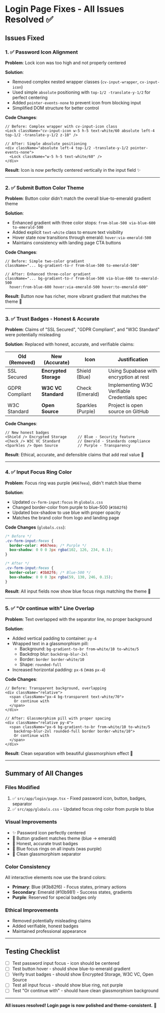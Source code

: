 # Login Page Fixes - All Issues Resolved ✅

## Issues Fixed

### 1. ✅ Password Icon Alignment
**Problem**: Lock icon was too high and not properly centered

**Solution**:
- Removed complex nested wrapper classes (`cv-input-wrapper`, `cv-input-icon`)
- Used simple `absolute` positioning with `top-1/2 -translate-y-1/2` for perfect centering
- Added `pointer-events-none` to prevent icon from blocking input
- Simplified DOM structure for better control

**Code Changes**:
```tsx
// Before: Complex wrapper with cv-input-icon class
<Lock className="cv-input-icon w-5 h-5 text-white/60 absolute left-4 top-1/2 -translate-y-1/2 z-10" />

// After: Simple absolute positioning
<div className="absolute left-4 top-1/2 -translate-y-1/2 pointer-events-none">
  <Lock className="w-5 h-5 text-white/60" />
</div>
```

**Result**: Icon is now perfectly centered vertically in the input field ✨

---

### 2. ✅ Submit Button Color Theme
**Problem**: Button color didn't match the overall blue-to-emerald gradient theme

**Solution**:
- Enhanced gradient with three color stops: `from-blue-500 via-blue-600 to-emerald-500`
- Added explicit `text-white` class to ensure text visibility
- Hover state now transitions through emerald: `hover:via-emerald-500`
- Maintains consistency with landing page CTA buttons

**Code Changes**:
```tsx
// Before: Simple two-color gradient
className="... bg-gradient-to-r from-blue-500 to-emerald-500"

// After: Enhanced three-color gradient
className="... bg-gradient-to-r from-blue-500 via-blue-600 to-emerald-500 
  hover:from-blue-600 hover:via-emerald-500 hover:to-emerald-600"
```

**Result**: Button now has richer, more vibrant gradient that matches the theme 🎨

---

### 3. ✅ Trust Badges - Honest & Accurate
**Problem**: Claims of "SSL Secured", "GDPR Compliant", and "W3C Standard" were potentially misleading

**Solution**: Replaced with honest, accurate, and verifiable claims:

| Old (Removed) | New (Accurate) | Icon | Justification |
|--------------|---------------|------|---------------|
| SSL Secured | **Encrypted Storage** | Shield (Blue) | Using Supabase with encryption at rest |
| GDPR Compliant | **W3C VC Standard** | Check (Emerald) | Implementing W3C Verifiable Credentials spec |
| W3C Standard | **Open Source** | Sparkles (Purple) | Project is open source on GitHub |

**Code Changes**:
```tsx
// New honest badges
<Shield /> Encrypted Storage     // Blue - Security feature
<Check /> W3C VC Standard        // Emerald - Standards compliance
<Sparkles /> Open Source         // Purple - Transparency
```

**Result**: Ethical, accurate, and defensible claims that add real value 🎯

---

### 4. ✅ Input Focus Ring Color
**Problem**: Focus ring was purple (`#667eea`), didn't match blue theme

**Solution**:
- Updated `cv-form-input:focus` in `globals.css`
- Changed border-color from purple to blue-500 (`#3b82f6`)
- Updated box-shadow to use blue with proper opacity
- Matches the brand color from logo and landing page

**Code Changes** (`globals.css`):
```css
/* Before */
.cv-form-input:focus {
  border-color: #667eea; /* Purple */
  box-shadow: 0 0 0 3px rgba(102, 126, 234, 0.1);
}

/* After */
.cv-form-input:focus {
  border-color: #3b82f6; /* Blue-500 */
  box-shadow: 0 0 0 3px rgba(59, 130, 246, 0.15);
}
```

**Result**: All input fields now show blue focus rings matching the theme 💙

---

### 5. ✅ "Or continue with" Line Overlap
**Problem**: Text overlapped with the separator line, no proper background

**Solution**:
- Added vertical padding to container: `py-4`
- Wrapped text in a glassmorphism pill:
  - Background: `bg-gradient-to-br from-white/10 to-white/5`
  - Backdrop blur: `backdrop-blur-2xl`
  - Border: `border border-white/10`
  - Shape: `rounded-full`
- Increased horizontal padding: `px-6` (was `px-4`)

**Code Changes**:
```tsx
// Before: Transparent background, overlapping
<div className="relative">
  <span className="px-4 bg-transparent text-white/70">
    Or continue with
  </span>
</div>

// After: Glassmorphism pill with proper spacing
<div className="relative py-4">
  <span className="px-6 bg-gradient-to-br from-white/10 to-white/5 
    backdrop-blur-2xl rounded-full border border-white/10">
    Or continue with
  </span>
</div>
```

**Result**: Clean separation with beautiful glassmorphism effect 🌟

---

## Summary of All Changes

### Files Modified
1. ✅ `src/app/login/page.tsx` - Fixed password icon, button, badges, separator
2. ✅ `src/app/globals.css` - Updated focus ring color from purple to blue

### Visual Improvements
- ✨ Password icon perfectly centered
- 🎨 Button gradient matches theme (blue → emerald)
- 🎯 Honest, accurate trust badges
- 💙 Blue focus rings on all inputs (was purple)
- 🌟 Clean glassmorphism separator

### Color Consistency
All interactive elements now use the brand colors:
- **Primary**: Blue (#3b82f6) - Focus states, primary actions
- **Secondary**: Emerald (#10b981) - Success states, gradients
- **Purple**: Reserved for special badges only

### Ethical Improvements
- Removed potentially misleading claims
- Added verifiable, honest badges
- Maintained professional appearance

---

## Testing Checklist

- [ ] Test password input focus - icon should be centered
- [ ] Test button hover - should show blue-to-emerald gradient
- [ ] Verify trust badges - should show Encrypted Storage, W3C VC, Open Source
- [ ] Test all input focus - should show blue ring, not purple
- [ ] Test "Or continue with" - should have clean glassmorphism background

---

**All issues resolved! Login page is now polished and theme-consistent.** 🎉
